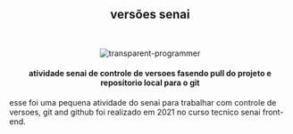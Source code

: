 
<h2 align=center>versões senai</h2></br>
<p align="center">
  <img src="https://user-images.githubusercontent.com/94090454/230743994-52417908-80f3-44b8-a635-bd700a7deb64.png" alt="transparent-programmer">
</p>


<h4 align=center>atividade senai de controle de versoes fasendo pull do projeto e repositorio local para o git </h4>
<p> esse foi uma pequena atividade do senai para trabalhar com controle de versoes, git and github foi realizado em 2021 no curso tecnico senai front-end. </p>


